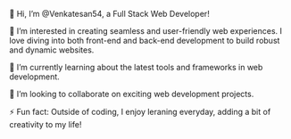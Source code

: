 👋 Hi, I’m @Venkatesan54, a Full Stack Web Developer!

👀 I’m interested in creating seamless and user-friendly web experiences. I love diving into both front-end and back-end development to build robust and dynamic websites.

🌱 I’m currently learning about the latest tools and frameworks in web development.

💞️ I’m looking to collaborate on exciting web development projects.

⚡ Fun fact: Outside of coding, I enjoy leraning everyday, adding a bit of creativity to my life!






<!---
Venkatesan54/Venkatesan54 is a ✨ special ✨ repository because its `README.md` (this file) appears on your GitHub profile.
You can click the Preview link to take a look at your changes.
--->
